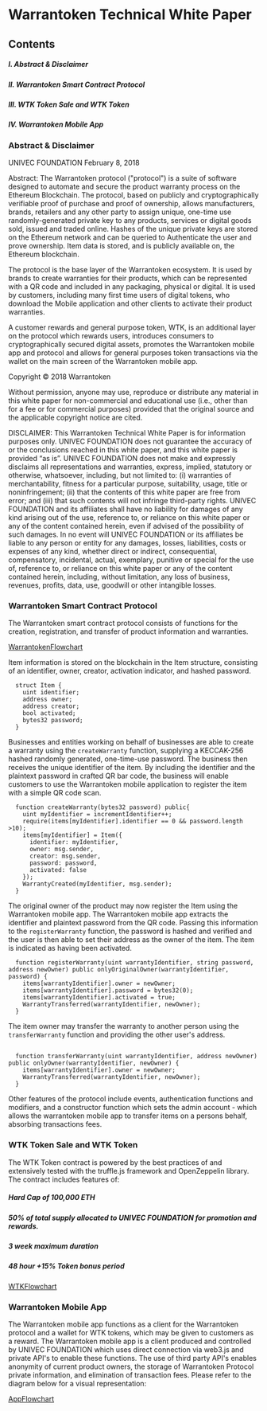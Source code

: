 # Warrantoken Technical White Paper

## Contents

##### I. Abstract & Disclaimer
##### II. Warrantoken Smart Contract Protocol
##### III. WTK Token Sale and WTK Token
##### IV. Warrantoken Mobile App 

### Abstract & Disclaimer

UNIVEC FOUNDATION
February 8, 2018


Abstract: The Warrantoken protocol ("protocol") is a suite of software designed to automate and secure the product warranty process on the Ethereum Blockchain. The protocol, based on publicly and cryptographically verifiable proof of purchase and proof of ownership, allows manufacturers, brands, retailers and any other party to assign unique, one-time use randomly-generated private key to any products, services or digital goods sold, issued and traded online. Hashes of the unique private keys are stored on the Ethereum network and can be queried to Authenticate the user and prove ownership. Item data is stored, and is publicly available on, the Ethereum blockchain.

The protocol is the base layer of the Warrantoken ecosystem. It is used by brands to create warranties for their products, which can be represented with a QR code and included in any packaging, physical or digital. It is used by customers, including many first time users of digital tokens, who download the Mobile application and other clients to activate their product warranties.

A customer rewards and general purpose token, WTK, is an additional layer on the protocol which rewards users, introduces consumers to cryptographically secured digital assets, promotes the Warrantoken mobile app and protocol and allows for general purposes token transactions via the wallet on the main screen of the Warrantoken mobile app.

Copyright © 2018 Warrantoken

Without permission, anyone may use, reproduce or distribute any material in this white paper for non-commercial and educational use (i.e., other than for a fee or for commercial purposes) provided that the original source and the applicable copyright notice are cited.

DISCLAIMER: This Warrantoken Technical White Paper is for information purposes only. UNIVEC FOUNDATION does not guarantee the accuracy of or the conclusions reached in this white paper, and this white paper is provided “as is”. UNIVEC FOUNDATION does not make and expressly disclaims all representations and warranties, express, implied, statutory or otherwise, whatsoever, including, but not limited to: (i) warranties of merchantability, fitness for a particular purpose, suitability, usage, title or noninfringement; (ii) that the contents of this white paper are free from error; and (iii) that such contents will not infringe third-party rights. UNIVEC FOUNDATION and its affiliates shall have no liability for damages of any kind arising out of the use, reference to, or reliance on this white paper or any of the content contained herein, even if advised of the possibility of such damages. In no event will UNIVEC FOUNDATION or its affiliates be liable to any person or entity for any damages, losses, liabilities, costs or expenses of any kind, whether direct or indirect, consequential, compensatory, incidental, actual, exemplary, punitive or special for the use of, reference to, or reliance on this white paper or any of the content contained herein, including, without limitation, any loss of business, revenues, profits, data, use, goodwill or other intangible losses.


### Warrantoken Smart Contract Protocol

The Warrantoken smart contract protocol consists of functions for the creation, registration, and transfer of product information and warranties. 

[WarrantokenFlowchart](./img/warrantoken-flow.png)

Item information is stored on the blockchain in the Item structure, consisting of an identifier, owner, creator, activation indicator, and hashed password.

```
  struct Item {
    uint identifier;
    address owner;
    address creator;
    bool activated;
    bytes32 password;
  }
```

Businesses and entities working on behalf of businesses are able to create a warranty using the ```createWarranty``` function, supplying a KECCAK-256 hashed randomly generated, one-time-use password. The business then receives the unique identifier of the item. By including the identifier and the plaintext password in crafted QR bar code, the business will enable customers to use the Warrantoken mobile application to register the item with a simple QR code scan.

```
  function createWarranty(bytes32 password) public{
    uint myIdentifier = incrementIdentifier++;
    require(items[myIdentifier].identifier == 0 && password.length >10);
    items[myIdentifier] = Item({
      identifier: myIdentifier,
      owner: msg.sender,
      creator: msg.sender,
      password: password,
      activated: false
    });
    WarrantyCreated(myIdentifier, msg.sender);
  }

```

The original owner of the product may now register the Item using the Warrantoken mobile app. The Warrantoken mobile app extracts the identifier and plaintext password from the QR code. Passing this information to the ```registerWarranty``` function, the password is hashed and verified and the user is then able to set their address as the owner of the item. The item is indicated as having been activated.

```
  function registerWarranty(uint warrantyIdentifier, string password, address newOwner) public onlyOriginalOwner(warrantyIdentifier, password) {
    items[warrantyIdentifier].owner = newOwner;
    items[warrantyIdentifier].password = bytes32(0);
    items[warrantyIdentifier].activated = true;
    WarrantyTransferred(warrantyIdentifier, newOwner);
  }
```

The item owner may transfer the warranty to another person using the ```transferWarranty``` function and providing the other user's address.

```

  function transferWarranty(uint warrantyIdentifier, address newOwner) public onlyOwner(warrantyIdentifier, newOwner) {
    items[warrantyIdentifier].owner = newOwner;
    WarrantyTransferred(warrantyIdentifier, newOwner);
  }
  ```
  
  Other features of the protocol include events, authentication functions and modifiers, and a constructor function which sets the admin account - which allows the warrantoken mobile app to transfer items on a persons behalf, absorbing transactions fees. 

### WTK Token Sale and WTK Token

The WTK Token contract is powered by the best practices of and extensively tested with the truffle.js framework and OpenZeppelin library. The contract includes features of:

##### Hard Cap of 100,000 ETH
##### 50% of total supply allocated to UNIVEC FOUNDATION for promotion and rewards.
##### 3 week maximum duration
##### 48 hour +15% Token bonus period

[WTKFlowchart](./img/wtk-flow.png)


### Warrantoken Mobile App 

The Warrantoken mobile app functions as a client for the Warrantoken protocol and a wallet for WTK tokens, which may be given to customers as a reward. The Warrantoken mobile app is a client produced and controlled by UNIVEC FOUNDATION which uses direct connection via web3.js and private API's to enable these functions. The use of third party API's enables anonymity of current product owners, the storage of Warrantoken Protocol private information, and elimination of transaction fees. Please refer to the diagram below for a visual representation:


[AppFlowchart](./img/app-flow.png)
